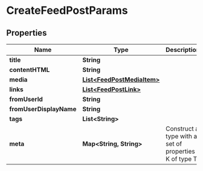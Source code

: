 

# CreateFeedPostParams


## Properties

| Name | Type | Description | Notes |
|------------ | ------------- | ------------- | -------------|
|**title** | **String** |  |  [optional] |
|**contentHTML** | **String** |  |  [optional] |
|**media** | [**List&lt;FeedPostMediaItem&gt;**](FeedPostMediaItem.md) |  |  [optional] |
|**links** | [**List&lt;FeedPostLink&gt;**](FeedPostLink.md) |  |  [optional] |
|**fromUserId** | **String** |  |  [optional] |
|**fromUserDisplayName** | **String** |  |  [optional] |
|**tags** | **List&lt;String&gt;** |  |  [optional] |
|**meta** | **Map&lt;String, String&gt;** | Construct a type with a set of properties K of type T |  [optional] |



